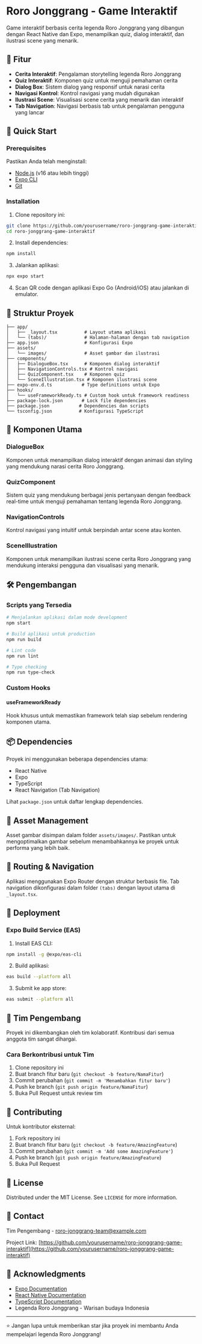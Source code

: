 # Roro Jonggrang - Game Interaktif

Game interaktif berbasis cerita legenda Roro Jonggrang yang dibangun dengan React Native dan Expo, menampilkan quiz, dialog interaktif, dan ilustrasi scene yang menarik.

## 📱 Fitur

- **Cerita Interaktif**: Pengalaman storytelling legenda Roro Jonggrang
- **Quiz Interaktif**: Komponen quiz untuk menguji pemahaman cerita
- **Dialog Box**: Sistem dialog yang responsif untuk narasi cerita
- **Navigasi Kontrol**: Kontrol navigasi yang mudah digunakan
- **Ilustrasi Scene**: Visualisasi scene cerita yang menarik dan interaktif
- **Tab Navigation**: Navigasi berbasis tab untuk pengalaman pengguna yang lancar

## 🚀 Quick Start

### Prerequisites

Pastikan Anda telah menginstall:
- [Node.js](https://nodejs.org/) (v16 atau lebih tinggi)
- [Expo CLI](https://docs.expo.dev/get-started/installation/)
- [Git](https://git-scm.com/)

### Installation

1. Clone repository ini:
```bash
git clone https://github.com/yourusername/roro-jonggrang-game-interaktif.git
cd roro-jonggrang-game-interaktif
```

2. Install dependencies:
```bash
npm install
```

3. Jalankan aplikasi:
```bash
npx expo start
```

4. Scan QR code dengan aplikasi Expo Go (Android/iOS) atau jalankan di emulator.

## 📁 Struktur Proyek

```
├── app/
│   ├── _layout.tsx          # Layout utama aplikasi
│   └── (tabs)/              # Halaman-halaman dengan tab navigation
├── app.json                 # Konfigurasi Expo
├── assets/
│   └── images/              # Asset gambar dan ilustrasi
├── components/
│   ├── DialogueBox.tsx      # Komponen dialog interaktif
│   ├── NavigationControls.tsx # Kontrol navigasi
│   ├── QuizComponent.tsx    # Komponen quiz
│   └── SceneIllustration.tsx # Komponen ilustrasi scene
├── expo-env.d.ts           # Type definitions untuk Expo
├── hooks/
│   └── useFrameworkReady.ts # Custom hook untuk framework readiness
├── package-lock.json       # Lock file dependencies
├── package.json           # Dependencies dan scripts
└── tsconfig.json          # Konfigurasi TypeScript
```

## 🔧 Komponen Utama

### DialogueBox
Komponen untuk menampilkan dialog interaktif dengan animasi dan styling yang mendukung narasi cerita Roro Jonggrang.

### QuizComponent
Sistem quiz yang mendukung berbagai jenis pertanyaan dengan feedback real-time untuk menguji pemahaman tentang legenda Roro Jonggrang.

### NavigationControls
Kontrol navigasi yang intuitif untuk berpindah antar scene atau konten.

### SceneIllustration
Komponen untuk menampilkan ilustrasi scene cerita Roro Jonggrang yang mendukung interaksi pengguna dan visualisasi yang menarik.

## 🛠️ Pengembangan

### Scripts yang Tersedia

```bash
# Menjalankan aplikasi dalam mode development
npm start

# Build aplikasi untuk production
npm run build

# Lint code
npm run lint

# Type checking
npm run type-check
```

### Custom Hooks

#### useFrameworkReady
Hook khusus untuk memastikan framework telah siap sebelum rendering komponen utama.

## 📦 Dependencies

Proyek ini menggunakan beberapa dependencies utama:
- React Native
- Expo
- TypeScript
- React Navigation (Tab Navigation)

Lihat `package.json` untuk daftar lengkap dependencies.

## 🎨 Asset Management

Asset gambar disimpan dalam folder `assets/images/`. Pastikan untuk mengoptimalkan gambar sebelum menambahkannya ke proyek untuk performa yang lebih baik.

## 🔀 Routing & Navigation

Aplikasi menggunakan Expo Router dengan struktur berbasis file. Tab navigation dikonfigurasi dalam folder `(tabs)` dengan layout utama di `_layout.tsx`.

## 🚀 Deployment

### Expo Build Service (EAS)

1. Install EAS CLI:
```bash
npm install -g @expo/eas-cli
```

2. Build aplikasi:
```bash
eas build --platform all
```

3. Submit ke app store:
```bash
eas submit --platform all
```

## 👥 Tim Pengembang

Proyek ini dikembangkan oleh tim kolaboratif. Kontribusi dari semua anggota tim sangat dihargai.

### Cara Berkontribusi untuk Tim

1. Clone repository ini
2. Buat branch fitur baru (`git checkout -b feature/NamaFitur`)
3. Commit perubahan (`git commit -m 'Menambahkan fitur baru'`)
4. Push ke branch (`git push origin feature/NamaFitur`)
5. Buka Pull Request untuk review tim

## 🤝 Contributing

Untuk kontributor eksternal:

1. Fork repository ini
2. Buat branch fitur baru (`git checkout -b feature/AmazingFeature`)
3. Commit perubahan (`git commit -m 'Add some AmazingFeature'`)
4. Push ke branch (`git push origin feature/AmazingFeature`)
5. Buka Pull Request

## 📝 License

Distributed under the MIT License. See `LICENSE` for more information.

## 📧 Contact

Tim Pengembang - roro-jonggrang-team@example.com

Project Link: [https://github.com/yourusername/roro-jonggrang-game-interaktif](https://github.com/yourusername/roro-jonggrang-game-interaktif)

## 🙏 Acknowledgments

- [Expo Documentation](https://docs.expo.dev/)
- [React Native Documentation](https://reactnative.dev/)
- [TypeScript Documentation](https://www.typescriptlang.org/)
- Legenda Roro Jonggrang - Warisan budaya Indonesia

---

⭐ Jangan lupa untuk memberikan star jika proyek ini membantu Anda mempelajari legenda Roro Jonggrang!